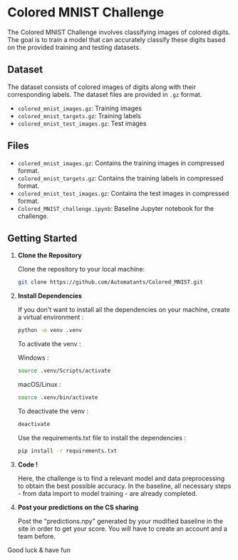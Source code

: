 # Colored MNIST Challenge

The Colored MNIST Challenge involves classifying images of colored digits. The goal is to train a model that can accurately classify these digits based on the provided training and testing datasets.

## Dataset

The dataset consists of colored images of digits along with their corresponding labels. The dataset files are provided in `.gz` format.

- `colored_mnist_images.gz`: Training images
- `colored_mnist_targets.gz`: Training labels
- `colored_mnist_test_images.gz`: Test images

## Files

- `colored_mnist_images.gz`: Contains the training images in compressed format.
- `colored_mnist_targets.gz`: Contains the training labels in compressed format.
- `colored_mnist_test_images.gz`: Contains the test images in compressed format.
- `Colored_MNIST_challenge.ipynb`: Baseline Jupyter notebook for the challenge.

## Getting Started

1. **Clone the Repository**

   Clone the repository to your local machine:

   ```bash
   git clone https://github.com/Automatants/Colored_MNIST.git
   ```

2. **Install Dependencies**

    If you don't want to install all the dependencies on your machine, create a virtual environment :

    ```bash
    python -m venv .venv
    ```

    To activate the venv : 

    Windows :
    ```bash
    source .venv/Scripts/activate
    ```
    
    macOS/Linux :
    ```bash
    source .venv/bin/activate
    ```

    To deactivate the venv :

    ```bash
    deactivate
    ```

    Use the requirements.txt file to install the dependencies :

    ```bash
    pip install -r requirements.txt
    ```

3. **Code !**

   Here, the challenge is to find a relevant model and data preprocessing to obtain the best possible accuracy.
   In the baseline, all necessary steps - from data import to model training - are already completed.

4. **Post your predictions on the CS sharing**

   Post the "predictions.npy" generated by your modified baseline in the site in order to get your score. You will have to create an account and a team before. 

Good luck & have fun

